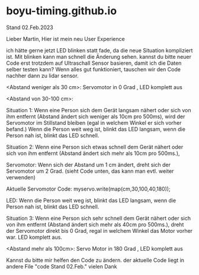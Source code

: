 # boyu-timing.github.io
Stand 02.Feb.2023

Lieber Martin,
Hier ist mein neu User Experience

ich hätte gerne jetzt LED blinken statt fade, da die neue Situation kompliziert ist. Mit blinken kann man schnell die Änderung sehen.
kannst du bitte neuer Code erst trotzdem auf Ultraschall Sensor basieren, damit ich die Daten selber testen kann?
Wenn alles gut funktioniert, tauschen wir den Code nachher dann zu lidar sensor.



<Abstand weniger als 30 cm>: Servomotor in 0 Grad , LED komplett aus

<Abstand von 30-100 cm>:

Situation 1: Wenn eine Person sich dem Gerät langsam nähert oder sich von ihm entfernt (Abstand ändert sich weniger als 10cm pro 500ms), wird der Servomotor im Stillstand bleiben (egal in welchem Winkel er sich vorher befand.) Wenn die Person weit weg ist, blinkt das LED langsam, wenn die Person nah ist, blinkt das LED schnell.

Situation 2: Wenn eine Person sich etwas schnell dem Gerät nähert oder sich von ihm entfernt (Abstand ändert sich mehr als 10cm pro 500ms.),

Servomotor: Wenn sich der Abstand um 1 cm ändert, dreht sich der Servomotor um 2 Grad. (sieht Code unten, das kann man evtl. weiter verwenden)

Aktuelle Servomotor Code: myservo.write(map(cm,30,100,40,180));

LED: Wenn die Person weit weg ist, blinkt das LED langsam, wenn die Person nah ist, blinkt das LED schnell.

Situation 3: Wenn eine Person sich sehr schnell dem Gerät nähert oder sich von ihm entfernt (Abstand ändert sich mehr als 40cm pro 500ms.), dreht der Servomotor direkt bis 0 Grad, regal in welchem Winkel das Motor vorher war. LED komplett aus.

<Abstand mehr als 100cm>: Servo Motor in 180 Grad , LED komplett aus


Kannst du bitte mir helfen den Code zu ändern.
der aktuelle Code liegt in andere File "code Stand 02.Feb."
vielen Dank

